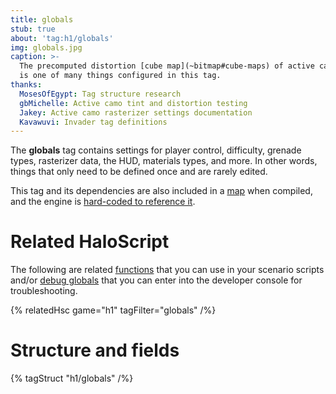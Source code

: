```yaml
---
title: globals
stub: true
about: 'tag:h1/globals'
img: globals.jpg
caption: >-
  The precomputed distortion [cube map](~bitmap#cube-maps) of active camouflage
  is one of many things configured in this tag.
thanks:
  MosesOfEgypt: Tag structure research
  gbMichelle: Active camo tint and distortion testing
  Jakey: Active camo rasterizer settings documentation
  Kavawuvi: Invader tag definitions
---
```

The **globals** tag contains settings for player control, difficulty, grenade types, rasterizer data, the HUD, materials types, and more. In other words, things that only need to be defined once and are rarely edited.

This tag and its dependencies are also included in a [map](~) when compiled, and the engine is [hard-coded to reference it](~hard-coded-data#globals).

# Related HaloScript
The following are related [functions](~scripting#functions) that you can use in your scenario scripts and/or [debug globals](~scripting#external-globals) that you can enter into the developer console for troubleshooting.

{% relatedHsc game="h1" tagFilter="globals" /%}

# Structure and fields

{% tagStruct "h1/globals" /%}
